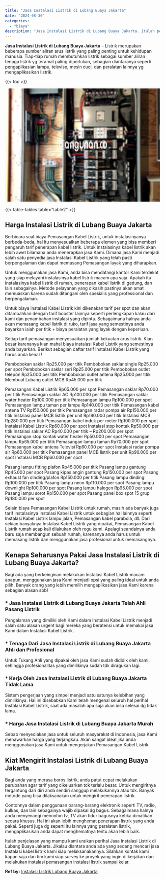 ```yaml
---
title: "Jasa Instalasi Listrik di Lubang Buaya Jakarta"
date: "2024-08-30"
categories: 
  - "biaya"
description: "Jasa Instalasi Listrik di Lubang Buaya Jakarta. Itulah penjelasan yang mampu kami uraikan perihal Jasa Instalasi Listrik di Lubang Buaya Jakarta. Jikalau dia..."
---
```


**Jasa Instalasi Listrik di Lubang Buaya Jakarta** – Listrik merupakan beberapa sumber aliran arus listrik yang paling penting untuk kehidupan manusia. Tiap-tiap rumah membutuhkan listrik sebagai sumber aliran tenaga listrik yg teramat paling diperlukan, sebagian diantaranya seperti pengaplikasian lampu, televise, mesin cuci, dan peralatan lainnya yg mengaplikasikan listrik.

{{< toc >}}

![Jasa Instalasi Listrik di Lubang Buaya Jakarta](/images/instalasi-listrik-murah27.png)

{{< table-tables table="table2" >}}

## Harga Instalasi Listrik di Lubang Buaya Jakarta

Berbicara soal biaya Pemasangan Kabel Listrik, untuk instalasinyanya berbeda-beda, hal itu menyesuaikan beberapa elemen yang bisa memberi pengaruh tarif penerapan kabel listrik. Untuk instalasinya kabel listrik akan lebih awet bilamana anda menerapkan jasa Kami. Dimana jasa Kami menjadi salah satu penyedia jasa Instalasi Kabel Listrik yang telah pasti berpengalaman dan dapat memasang Pemasangan layak yang diharapkan.

Untuk menggunakan jasa Kami, anda bisa mendatangi kantor Kami terdekat yang siap melayani instalasinya kabel listrik macam apa saja. Apakah itu instalasinya kabel listrik di rumah, penerapan kabel listrik di gedung, dan lain sebagainya. Metode pelayanan yang dikasih pastinya akan amat memuaskan karena sudah ditangani oleh spesialis yang professional dan berpengalaman.

Untuk biaya Instalasi Kabel Listrik kini dikenakan tarif per spot dan akan ditambahkan dengan tarif booster lainnya seperti perlengkapan kalau dari kami dan penambahan instalasi yang dipinta. Sebagaimana halnya anda akan memasang kabel listrik di ruko, tarif jasa yang semestinya anda bayarkan ialah per titik + biaya peralatan yang layak dengan keperluan.

Setiap tarif pemasangan menyesuaikan jumlah kekuatan arus listrik. Kian besar karenanya kian mahal biaya instalasi Kabel Listrik yang semestinya anda bayarkan. Berikut sebagian daftar tarif Instalasi Kabel Listrik yang harus anda kenal !

Pembobokan saklar Rp25.000 per titik Pembobokan saklar single Rp25.000 per spot Pembobokan saklar seri Rp25.000 per titik Pembobokan outlet telepon Rp25.000 per titik Pembobokan outlet antena Rp25.000 per titik Membuat Lubang outlet MCB Rp45.000 per titik

Pemasangan Kabel Listrik Rp65.000 per spot Pemasangan saklar Rp70.000 per titik Pemasangan saklar AC Rp100.000 per titik Pemasangan saklar water heater Rp100.000 per titik Pemasangan lampu Rp100.000 per spot Pemasangan lampu taman per lampu Rp140.000 per titik Pemasangan kabel antena TV Rp150.000 per titik Pemasangan radar pompa air Rp150.000 per titik Instalasi panel MCB listrik per unit Rp180.000 per titik Instalasi MCB Rp280.000 per titik Pemasangan kabel induk per meter Rp100.000 per spot Instalasi Kabel Listrik Rp60.000 per spot Instalasi stop kontak Rp50.000 per titik Instalasi saklar AC Rp40.000 per titik – Rp200.000 per spot Pemasangan stop kontak water heater Rp50.000 per spot Pemasangan lampu Rp65.000 per titik Pemasangan lampu taman Rp70.000 per spot Pemasangan kabel antena Televisi Rp60.000 per spot Instalasi radar pompa air Rp60.000 per titik Pemasangan panel MCB listrik per unit Rp90.000 per spot Instalasi MCB Rp60.000 per spot

Pasang lampu fitting plafon Rp45.000 per titik Pasang lampu gantung Rp45.000 per spot Pasang kipas angin gantung Rp150.000 per spot Pasang exhaust fan dinding/plafon Rp150.000 per titik Pasang lampu dinding Rp100.000 per titik Pasang lampu neon Rp110.000 per spot Pasang lampu downlight Rp100.000 per spot Pasang lampu halogen Rp95.000 per spot Pasang lampu sorot Rp150.000 per spot Pasang panel box spot 15 grup Rp180.000 per spot

Selain biaya Pemasangan Kabel Listrik untuk rumah, masih ada banyak juga tarif instalasinya Instalasi Kabel Listrik untuk sebagian hal lainnya seperti Instalasi Kabel Listrik lampu jalan, Pemasangan kabel parabola, dll. Dari sekian banyaknya Instalasi Kabel Listrik yang dipakai, Pemasangan Kabel Listrik rumah acap kali dilakukan oleh regu kami. Apalagi seandainya anda baru saja membangun sebuah rumah, karenanya anda harus untuk memasang listrik dan menggunakan jasa profesional untuk memasangnya.

## Kenapa Seharusnya Pakai Jasa Instalasi Listrik di Lubang Buaya Jakarta?

Bagi ada yang berkeinginan melakukan Instalasi Kabel Listrik macam apapun, menggunakan jasa Kami menjadi opsi yang paling ideal untuk anda pilih. Banyak orang yang lebih memilih mengaplikasikan jasa Kami karena sebagian alasan sbb!

### \* Jasa Instalasi Listrik di Lubang Buaya Jakarta Telah Ahli Pasang Listrik

Pengalaman yang dimiliki oleh Kami dalam Instalasi Kabel Listrik menjadi salah satu alasan urgent bagi mereka yang beratensi untuk memakai jasa Kami dalam Instalasi Kabel Listrik.

### \* Tenaga Dari Jasa Instalasi Listrik di Lubang Buaya Jakarta Ahli dan Profesional

Untuk Tukang Ahli yang dipakai oleh jasa Kami sudah dididik oleh kami, sehingga profesionalitas yang dimilikinya sudah tdk diragukan lagi.

### \* Kerja Oleh Jasa Instalasi Listrik di Lubang Buaya Jakarta Tidak Lama

Sistem pengerjaan yang simpel menjadi satu satunya kelebihan yang dimilikinya. Hal ini disebabkan Kami telah mengenal seluruh hal perihal Instalasi Kabel Listrik, saat ada masalah apa saja akan bisa selesai dg tidak lama.

### \* Harga Jasa Instalasi Listrik di Lubang Buaya Jakarta Murah

Sebab menyediakan jasa untuk seluruh masyarakat di Indonesia, jasa Kami menawarkan harga yang terjangkau. Akan sangat ideal jika anda menggunakan jasa Kami untuk mengerjakan Pemasangan Kabel Listrik.

## Kiat Mengirit Instalasi Listrik di Lubang Buaya Jakarta


Bagi anda yang merasa boros listrik, anda patut cepat melakukan perubahan agar tarif yang dikeluarkan tdk terlalu besar. Untuk mengiritnya tergantung dari diri anda sendiri sanggup melakukannya atau tdk. Banyak metode yang bisa dilaksanakan untuk mengirit penerapan listrik.

Contohnya dalam penggunaan barang-barang elektronik seperti TV, radio, kulkas, dan lain sebagainya wajib dipakai dg bagus. Sebagaimana halnya anda menyenangi menonton tv, TV akan tidur bagusnya ketika dimatikan secara khusus. Hal ini akan lebih menghemat penerapan listrik yang anda pakai. Seperti juga dg seperti itu lainnya yang peralatan listrik, mengaplikasikan anda dapat menghematnya tentu akan lebih baik.

Itulah penjelasan yang mampu kami uraikan perihal Jasa Instalasi Listrik di Lubang Buaya Jakarta. Jikalau diantara anda ada yang sedang mencari jasa Instalasi kabel listrik kami siap melaksanakannya. Silahkan kontak kami kapan saja dan tim kami siap survey ke proyek yang ingin di kerjakan dan melakukan instalasi pemasangan instalasi listrik sampai kelar.

**Ref by:** [Instalasi Listrik Lubang Buaya Jakarta](https://id.wikipedia.org/wiki/Instalasi)
